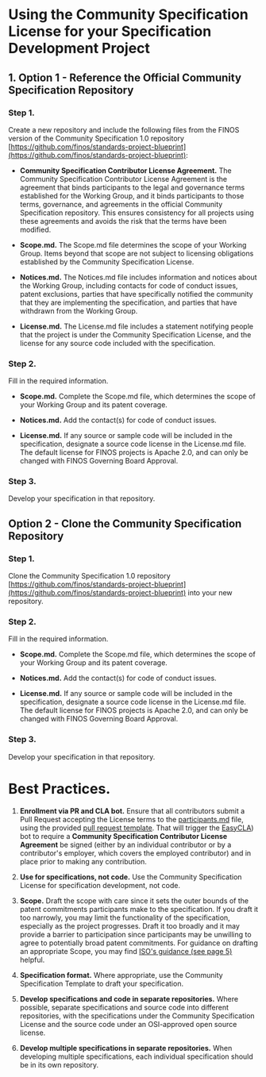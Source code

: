 # Using the Community Specification License for your Specification Development Project

## 1. Option 1 - Reference the Official Community Specification Repository

### Step 1.

Create a new repository and include the following files from the FINOS version of the Community Specification 1.0 repository [https://github.com/finos/standards-project-blueprint](https://github.com/finos/standards-project-blueprint):

- **Community Specification Contributor License Agreement.**  The Community Specification Contributor License Agreement is the agreement that binds participants to the legal and governance terms established for the Working Group, and it binds participants to those terms, governance, and agreements in the official Community Specification repository. This ensures consistency for all projects using these agreements and avoids the risk that the terms have been modified. 

- **Scope.md.**  The Scope.md file determines the scope of your Working Group. Items beyond that scope are not subject to licensing obligations established by the Community Specification License.    

- **Notices.md.**  The Notices.md file includes information and notices about the Working Group, including contacts for code of conduct issues, patent exclusions, parties that have specifically notified the community that they are implementing the specification, and parties that have withdrawn from the Working Group.

- **License.md.**  The License.md file includes a statement notifying people that the project is under the Community Specification License, and the license for any source code included with the specification.

### Step 2.

Fill in the required information.

- **Scope.md.**  Complete the Scope.md file, which determines the scope of your Working Group and its patent coverage.

- **Notices.md.** Add the contact(s) for code of conduct issues.

- **License.md.** If any source or sample code will be included in the specification, designate a source code license in the License.md file. The default license for FINOS projects is Apache 2.0, and can only be changed with FINOS Governing Board Approval.

### Step 3.

Develop your specification in that repository. 

## Option 2 - Clone the Community Specification Repository

### Step 1.

Clone the Community Specification 1.0 repository [https://github.com/finos/standards-project-blueprint](https://github.com/finos/standards-project-blueprint) into your new repository.

### Step 2.

Fill in the required information.

- **Scope.md.**  Complete the Scope.md file, which determines the scope of your Working Group and its patent coverage.

- **Notices.md.** Add the contact(s) for code of conduct issues.

- **License.md.** If any source or sample code will be included in the specification, designate a source code license in the License.md file. The default license for FINOS projects is Apache 2.0, and can only be changed with FINOS Governing Board Approval.

### Step 3.

Develop your specification in that repository. 

# Best Practices.

1. **Enrollment via PR and CLA bot.** Ensure that all contributors submit a Pull Request accepting the License terms to the [participants.md](participants.md) file, using the provided [pull request template](https://github.com/finos/standards-project-blueprint/blob/master/.github/PULL_REQUEST_TEMPLATE/default.md). That will trigger the [EasyCLA](https://easycla.lfx.linuxfoundation.org/)) bot to require a **Community Specification Contributor License Agreement** be signed (either by an individual contributor or by a contributor's employer, which covers the employed contributor) and in place prior to making any contribution.

1. **Use for specifications, not code.**  Use the Community Specification License for specification development, not code.

1. **Scope.** Draft the scope with care since it sets the outer bounds of the patent commitments participants make to the specification.  If you draft it too narrowly, you may limit the functionality of the specification, especially as the project progresses.  Draft it too broadly and it may provide a barrier to participation since participants may be unwilling to agree to potentially broad patent commitments.  For guidance on drafting an appropriate Scope, you may find [ISO's guidance (see page 5)](https://www.iso.org/files/live/sites/isoorg/files/archive/pdf/en/how-to-write-standards.pdf "ISO How To Write Standards Guide") helpful.

1.  **Specification format.**  Where appropriate, use the Community Specification Template to draft your specification.

1. **Develop specifications and code in separate repositories.**  Where possible, separate specifications and source code into different repositories, with the specifications under the Community Specification License and the source code under an OSI-approved open source license.  

1. **Develop multiple specifications in separate repositories.** When developing multiple specifications, each individual specification should be in its own repository.
